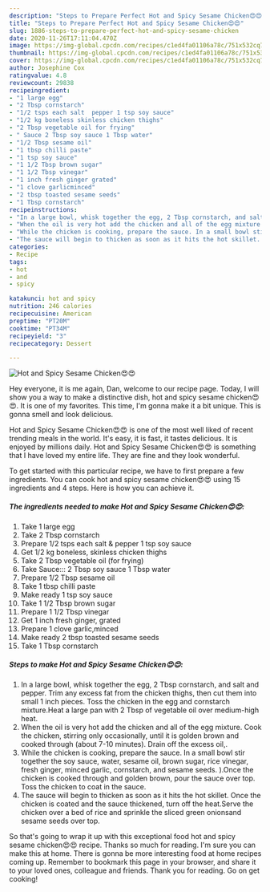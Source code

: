 ```yaml
---
description: "Steps to Prepare Perfect Hot and Spicy Sesame Chicken😍😍"
title: "Steps to Prepare Perfect Hot and Spicy Sesame Chicken😍😍"
slug: 1886-steps-to-prepare-perfect-hot-and-spicy-sesame-chicken
date: 2020-11-26T17:11:04.470Z
image: https://img-global.cpcdn.com/recipes/c1ed4fa01106a78c/751x532cq70/hot-and-spicy-sesame-chicken😍😍-recipe-main-photo.jpg
thumbnail: https://img-global.cpcdn.com/recipes/c1ed4fa01106a78c/751x532cq70/hot-and-spicy-sesame-chicken😍😍-recipe-main-photo.jpg
cover: https://img-global.cpcdn.com/recipes/c1ed4fa01106a78c/751x532cq70/hot-and-spicy-sesame-chicken😍😍-recipe-main-photo.jpg
author: Josephine Cox
ratingvalue: 4.8
reviewcount: 29838
recipeingredient:
- "1 large egg"
- "2 Tbsp cornstarch"
- "1/2 tsps each salt  pepper 1 tsp soy sauce"
- "1/2 kg boneless skinless chicken thighs"
- "2 Tbsp vegetable oil for frying"
- " Sauce 2 Tbsp soy sauce 1 Tbsp water"
- "1/2 Tbsp sesame oil"
- "1 tbsp chilli paste"
- "1 tsp soy sauce"
- "1 1/2 Tbsp brown sugar"
- "1 1/2 Tbsp vinegar"
- "1 inch fresh ginger grated"
- "1 clove garlicminced"
- "2 tbsp toasted sesame seeds"
- "1 Tbsp cornstarch"
recipeinstructions:
- "In a large bowl, whisk together the egg, 2 Tbsp cornstarch, and salt and pepper. Trim any excess fat from the chicken thighs, then cut them into small 1 inch pieces. Toss the chicken in the egg and cornstarch mixture.Heat a large pan with 2 Tbsp of vegetable oil over medium-high heat."
- "When the oil is very hot add the chicken and all of the egg mixture. Cook the chicken, stirring only occasionally, until it is golden brown and cooked through (about 7-10 minutes). Drain off the excess oil,."
- "While the chicken is cooking, prepare the sauce. In a small bowl stir together the soy sauce, water, sesame oil, brown sugar, rice vinegar, fresh ginger, minced garlic, cornstarch, and sesame seeds. ).Once the chicken is cooked through and golden brown, pour the sauce over top. Toss the chicken to coat in the sauce."
- "The sauce will begin to thicken as soon as it hits the hot skillet. Once the chicken is coated and the sauce thickened, turn off the heat.Serve the chicken over a bed of rice and sprinkle the sliced green onionsand sesame seeds over top."
categories:
- Recipe
tags:
- hot
- and
- spicy

katakunci: hot and spicy 
nutrition: 246 calories
recipecuisine: American
preptime: "PT20M"
cooktime: "PT34M"
recipeyield: "3"
recipecategory: Dessert

---
```



![Hot and Spicy Sesame Chicken😍😍](https://img-global.cpcdn.com/recipes/c1ed4fa01106a78c/751x532cq70/hot-and-spicy-sesame-chicken😍😍-recipe-main-photo.jpg)

Hey everyone, it is me again, Dan, welcome to our recipe page. Today, I will show you a way to make a distinctive dish, hot and spicy sesame chicken😍😍. It is one of my favorites. This time, I'm gonna make it a bit unique. This is gonna smell and look delicious.

Hot and Spicy Sesame Chicken😍😍 is one of the most well liked of recent trending meals in the world. It's easy, it is fast, it tastes delicious. It is enjoyed by millions daily. Hot and Spicy Sesame Chicken😍😍 is something that I have loved my entire life. They are fine and they look wonderful.




To get started with this particular recipe, we have to first prepare a few ingredients. You can cook hot and spicy sesame chicken😍😍 using 15 ingredients and 4 steps. Here is how you can achieve it.

<!--inarticleads1-->

##### The ingredients needed to make Hot and Spicy Sesame Chicken😍😍:

1. Take 1 large egg
1. Take 2 Tbsp cornstarch
1. Prepare 1/2 tsps each salt &amp; pepper 1 tsp soy sauce
1. Get 1/2 kg boneless, skinless chicken thighs
1. Take 2 Tbsp vegetable oil (for frying)
1. Take  Sauce::: 2 Tbsp soy sauce 1 Tbsp water
1. Prepare 1/2 Tbsp sesame oil
1. Take 1 tbsp chilli paste
1. Make ready 1 tsp soy sauce
1. Take 1 1/2 Tbsp brown sugar
1. Prepare 1 1/2 Tbsp vinegar
1. Get 1 inch fresh ginger, grated
1. Prepare 1 clove garlic,minced
1. Make ready 2 tbsp toasted sesame seeds
1. Take 1 Tbsp cornstarch




<!--inarticleads2-->

##### Steps to make Hot and Spicy Sesame Chicken😍😍:

1. In a large bowl, whisk together the egg, 2 Tbsp cornstarch, and salt and pepper. Trim any excess fat from the chicken thighs, then cut them into small 1 inch pieces. Toss the chicken in the egg and cornstarch mixture.Heat a large pan with 2 Tbsp of vegetable oil over medium-high heat.
1. When the oil is very hot add the chicken and all of the egg mixture. Cook the chicken, stirring only occasionally, until it is golden brown and cooked through (about 7-10 minutes). Drain off the excess oil,.
1. While the chicken is cooking, prepare the sauce. In a small bowl stir together the soy sauce, water, sesame oil, brown sugar, rice vinegar, fresh ginger, minced garlic, cornstarch, and sesame seeds. ).Once the chicken is cooked through and golden brown, pour the sauce over top. Toss the chicken to coat in the sauce.
1. The sauce will begin to thicken as soon as it hits the hot skillet. Once the chicken is coated and the sauce thickened, turn off the heat.Serve the chicken over a bed of rice and sprinkle the sliced green onionsand sesame seeds over top.




So that's going to wrap it up with this exceptional food hot and spicy sesame chicken😍😍 recipe. Thanks so much for reading. I'm sure you can make this at home. There is gonna be more interesting food at home recipes coming up. Remember to bookmark this page in your browser, and share it to your loved ones, colleague and friends. Thank you for reading. Go on get cooking!
